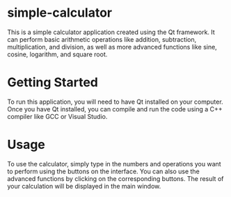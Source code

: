 # simple-calculator
This is a simple calculator application created using the Qt framework. It can perform basic arithmetic operations like addition, subtraction, multiplication, and division, as well as more advanced functions like sine, cosine, logarithm, and square root.

# Getting Started
To run this application, you will need to have Qt installed on your computer. Once you have Qt installed, you can compile and run the code using a C++ compiler like GCC or Visual Studio.

# Usage
To use the calculator, simply type in the numbers and operations you want to perform using the buttons on the interface. You can also use the advanced functions by clicking on the corresponding buttons. The result of your calculation will be displayed in the main window.
